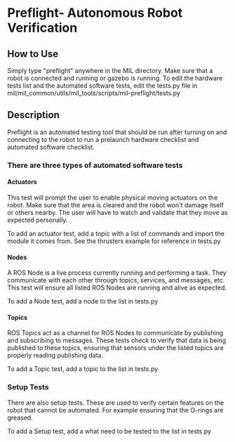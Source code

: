 # Preflight- Autonomous Robot Verification
## How to Use
Simply type "preflight" anywhere in the MIL directory. Make sure that a robot is connected and running or gazebo is running. To edit the hardware tests list and the automated software tests, edit the tests.py file in mil/mil_common/utils/mil_tools/scripts/mil-preflight/tests.py
## Description
Preflight is an automated testing tool that should be run after turning on and connecting to the robot to run a prelaunch hardware checklist and automated software checklist.

### There are three types of automated software tests
#### Actuators
This test will prompt the user to enable physical moving actuators on the robot. Make sure that the area is cleared and the robot won't damage itself or others nearby. The user will have to watch and validate that they move as expected personally.

To add an actuator test, add a topic with a list of commands and import the module it comes from. See the thrusters example for reference in tests.py
#### Nodes
A ROS Node is a live process currently running and performing a task. They communicate with each other through topics, services, and messages, etc. This test will ensure all listed ROS Nodes are running and alive as expected.

To add a Node test, add a node to the list in tests.py
#### Topics
ROS Topics act as a channel for ROS Nodes to communicate by publishing and subscribing to messages. These tests check to verify that data is being published to these topics, ensuring that sensors under the listed topics are properly reading publishing data.

To add a Topic test, add a topic to the list in tests.py

### Setup Tests
There are also setup tests. These are used to verify certain features on the robot that cannot be automated. For example ensuring that the O-rings are greased.

To add a Setup test, add a what need to be tested to the list in tests.py

